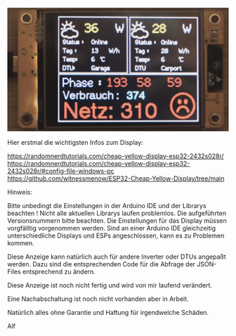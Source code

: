 ![271224-1](https://github.com/Zurrmaxe/ColorSolarDisplay-small/blob/fef20aa505f8896bfafb87ac3c9e6ce51c94b854/281224.jpg)

Hier erstmal die wichtigsten Infos zum Display:

https://randomnerdtutorials.com/cheap-yellow-display-esp32-2432s028r/
https://randomnerdtutorials.com/cheap-yellow-display-esp32-2432s028r/#config-file-windows-pc
https://github.com/witnessmenow/ESP32-Cheap-Yellow-Display/tree/main


Hinweis:

Bitte unbedingt die Einstellungen in der Arduino IDE und der Librarys beachten !
Nicht alle aktuellen Librarys laufen problemlos. Die aufgeführten Versionsnummern bitte beachten.
Die Einstellungen für das Display müssen vorgfälltig vorgenommen werden.
Sind an einer Arduino IDE gleichzeitig unterschiedliche Displays und ESPs angeschlossen, kann es zu Problemen kommen.

Diese Anzeige kann natürlich auch für andere Inverter oder DTUs angepaßt werden. Dazu sind die entsprechenden Code für die Abfrage der JSON-Files entsprechend zu ändern.

Diese Anzeige ist noch nicht fertig und wird von mir laufend verändert.

Eine Nachabschaltung ist noch nicht vorhanden aber in Arbeit.

Natürlich alles ohne Garantie und Haftung für irgendwelche Schäden.

Alf
